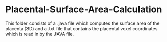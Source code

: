 # Placental-Surface-Area-Calculation
This folder consists of a .java file which computes the surface area of the placenta (3D) and a .txt file that contains the placental voxel coordinates which is read in by the JAVA file.
